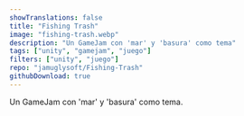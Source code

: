 ```yaml
---
showTranslations: false
title: "Fishing Trash"
image: "fishing-trash.webp"
description: "Un GameJam con 'mar' y 'basura' como tema"
tags: ["unity", "gamejam", "juego"]
filters: ["unity", "juego"]
repo: "jamuglysoft/Fishing-Trash"
githubDownload: true
---
```

Un GameJam con 'mar' y 'basura' como tema.
